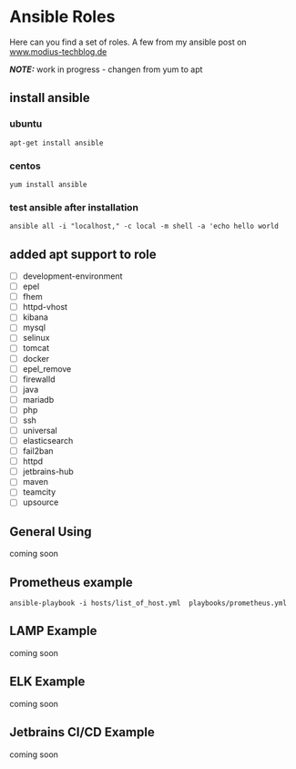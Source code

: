 # Ansible Roles 

Here can you find a set of roles. A few from my ansible post on www.modius-techblog.de

**_NOTE:_** work in progress - changen from yum to apt 

## install ansible
### ubuntu

    apt-get install ansible
### centos
    yum install ansible

### test ansible after installation
    ansible all -i "localhost," -c local -m shell -a 'echo hello world
## added apt support to role


- [ ] development-environment  
- [ ] epel         
- [ ] fhem       
- [ ] httpd-vhost    
- [ ] kibana   
- [ ] mysql      
- [ ] selinux   
- [ ] tomcat
- [ ] docker                   
- [ ] epel_remove  
- [ ] firewalld  
- [ ] java           
- [ ] mariadb  
- [ ] php        
- [ ] ssh       
- [ ] universal
- [ ] elasticsearch            
- [ ] fail2ban     
- [ ] httpd      
- [ ] jetbrains-hub  
- [ ] maven    
- [ ] teamcity  
- [ ] upsource

## General Using

coming soon

## Prometheus example

```ansible-playbook -i hosts/list_of_host.yml  playbooks/prometheus.yml ```

## LAMP Example

coming soon

## ELK Example

coming soon

## Jetbrains CI/CD Example

coming soon


